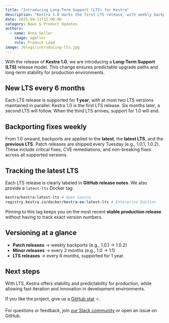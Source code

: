 ```yaml
---
title: "Introducing Long-Term Support (LTS) for Kestra"
description: "Kestra 1.0 marks the first LTS release, with weekly backport releases and one year of guaranteed maintenance for each LTS version."
date: 2025-09-11T15:00:00
category: News & Product Updates
authors:
  - name: Anna Geller
    image: ageller
    role: Product Lead
image: /blogs/introducing-lts.jpg
---
```


With the release of **Kestra 1.0**, we are introducing a **Long-Term Support (LTS)** release model. This change ensures predictable upgrade paths and long-term stability for production environments.

## New LTS every 6 months

Each LTS release is supported for **1 year**, with at most two LTS versions maintained in parallel. Kestra 1.0 is the first LTS release. Six months later, a second LTS will follow. When the third LTS arrives, support for 1.0 will end.

## Backporting fixes weekly

From 1.0 onward, backports are applied to the **latest**, the **latest LTS**, and the **previous LTS**. Patch releases are shipped every Tuesday (e.g., 1.0.1, 1.0.2). These include critical fixes, CVE remediations, and non-breaking fixes across all supported versions.

## Tracking the latest LTS

Each LTS release is clearly labeled in **GitHub release notes**. We also provide a `latest-lts` Docker tag:

```bash
kestra/kestra:latest-lts # Open Source
registry.kestra.io/docker/kestra-ee:latest-lts # Enterprise Edition
```

Pinning to this tag keeps you on the most recent **stable production release** without having to track exact version numbers.

## Versioning at a glance

- **Patch releases** → weekly backports (e.g., 1.0.1 → 1.0.2)
- **Minor releases** → every 2 months (e.g., 1.0 → 1.1)
- **LTS releases** → every 6 months, supported for 1 year.

## Next steps

With LTS, Kestra offers stability and predictability for production, while allowing fast iteration and innovation in development environments.

If you like the project, give us a [GitHub star](https://github.com/kestra-io/kestra) ⭐️.

For questions or feedback, join [our Slack community](http://kestra.io/slack) or open an issue on GitHub.
